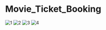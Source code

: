 # Movie_Ticket_Booking
![1](https://user-images.githubusercontent.com/99090971/236696662-89359948-5b78-49cb-a2ec-6dffa8d2446c.jpg)
![2](https://user-images.githubusercontent.com/99090971/236696672-fb36d79b-edd5-430c-91a1-c5fe8b12dced.jpg)
![3](https://user-images.githubusercontent.com/99090971/236696680-ddff4643-20db-4813-8900-54213c2f0d48.jpg)
![4](https://user-images.githubusercontent.com/99090971/236696695-31c323cb-07a7-47e6-bc74-02054bd263c7.jpg)
